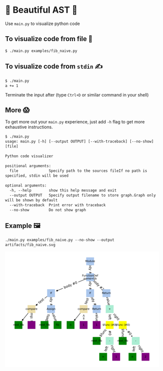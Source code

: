 # 💫 Beautiful AST 💫

Use `main.py` to visualize python code

## To visualize code from file 👀

```shell
$ ./main.py examples/fib_naive.py
```

## To visualize code from `stdin` ✍️

```shell
$ ./main.py
a += 1
```

Terminate the input after (type `Ctrl+D` or similar command in your shell)

## More 😱

To get more out your `main.py` experience,
just add `-h` flag to get more exhaustive instructions.

```shell
$ ./main.py
usage: main.py [-h] [--output OUTPUT] [--with-traceback] [--no-show] [file]

Python code visualizer

positional arguments:
  file              Specify path to the sources fileIf no path is specified, stdin will be used

optional arguments:
  -h, --help        show this help message and exit
  --output OUTPUT   Specify output filename to store graph.Graph only will be shown by default
  --with-traceback  Print error with traceback
  --no-show         Do not show graph
```

## Example 🖼️

```shell
./main.py examples/fib_naive.py --no-show --output artifacts/fib_naive.svg
```

![example](./hw01/artifacts/fib_naive.svg)
